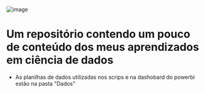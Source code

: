 
![image](https://user-images.githubusercontent.com/56161566/169161998-9a022bb9-dc77-49fe-bd02-24fc2d9b93b1.png)

# Um repositório contendo um pouco de conteúdo dos meus aprendizados em ciência de dados

* As planilhas de dados utilizadas nos scrips e na dashobard do powerbi estão na pasta "Dados" 
